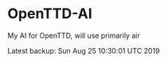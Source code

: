 # OpenTTD-AI
My AI for OpenTTD, will use primarily air

Latest backup: Sun Aug 25 10:30:01 UTC 2019
